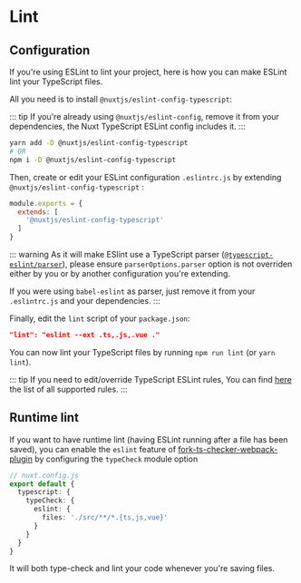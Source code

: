 # Lint

## Configuration

If you're using ESLint to lint your project, here is how you can make ESLint lint your TypeScript files.

All you need is to install `@nuxtjs/eslint-config-typescript`:

::: tip
If you're already using `@nuxtjs/eslint-config`, remove it from your dependencies, the Nuxt TypeScript ESLint config includes it.
:::

```sh
yarn add -D @nuxtjs/eslint-config-typescript
# OR
npm i -D @nuxtjs/eslint-config-typescript
```

Then, create or edit your ESLint configuration `.eslintrc.js` by extending `@nuxtjs/eslint-config-typescript` :
```js
module.exports = {
  extends: [
    '@nuxtjs/eslint-config-typescript'
  ]
}
```
::: warning 
As it will make ESlint use a TypeScript parser ([`@typescript-eslint/parser`](https://github.com/typescript-eslint/typescript-eslint/tree/master/packages/parser)), please ensure `parserOptions.parser` option is not overriden either by you or by another configuration you're extending.

If you were using `babel-eslint` as parser, just remove it from your `.eslintrc.js` and your dependencies.
:::

Finally, edit the `lint` script of your `package.json`:

```json
"lint": "eslint --ext .ts,.js,.vue ."
```

</div>

You can now lint your TypeScript files by running `npm run lint` (or `yarn lint`).

::: tip
If you need to edit/override TypeScript ESLint rules, You can find [here](https://github.com/typescript-eslint/typescript-eslint/tree/master/packages/eslint-plugin#supported-rules) the list of all supported rules.
:::

## Runtime lint

If you want to have runtime lint (having ESLint running after a file has been saved), you can enable the `eslint` feature of [fork-ts-checker-webpack-plugin](https://github.com/TypeStrong/fork-ts-checker-webpack-plugin) by configuring the `typeCheck` module option

```ts
// nuxt.config.js
export default {
  typescript: {
    typeCheck: {
      eslint: {
        files: './src/**/*.{ts,js,vue}'
      }
    }
  }
}
```

It will both type-check and lint your code whenever you're saving files.
